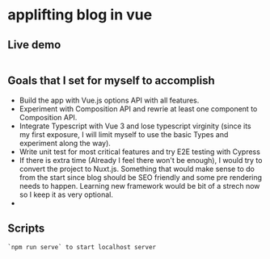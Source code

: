 # applifting blog in vue

## Live demo

```

```

## Goals that I set for myself to accomplish

- Build the app with Vue.js options API with all features.
- Experiment with Composition API and rewrie at least one component to Composition API.
- Integrate Typescript with Vue 3 and lose typescript virginity (since its my first exposure, I will limit myself to use the basic Types and experiment along the way).
- Write unit test for most critical features and try E2E testing with Cypress
- If there is extra time (Already I feel there won't be enough), I would try to convert the project to Nuxt.js. Something that would make sense to do from the start since blog should be SEO friendly and some pre rendering needs to happen. Learning new framework would be bit of a strech now so I keep it as very optional.
-

## Scripts

```
`npm run serve` to start localhost server
```
